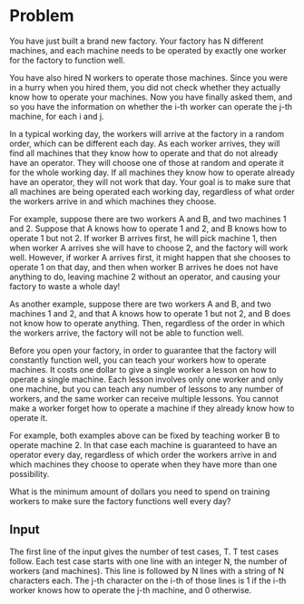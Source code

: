 # Problem

You have just built a brand new factory. Your factory has N different machines, and each machine needs to be operated by exactly one worker for the factory to function well.

You have also hired N workers to operate those machines. Since you were in a hurry when you hired them, you did not check whether they actually know how to operate your machines. Now you have finally asked them, and so you have the information on whether the i-th worker can operate the j-th machine, for each i and j.

In a typical working day, the workers will arrive at the factory in a random order, which can be different each day. As each worker arrives, they will find all machines that they know how to operate and that do not already have an operator. They will choose one of those at random and operate it for the whole working day. If all machines they know how to operate already have an operator, they will not work that day. Your goal is to make sure that all machines are being operated each working day, regardless of what order the workers arrive in and which machines they choose.

For example, suppose there are two workers A and B, and two machines 1 and 2. Suppose that A knows how to operate 1 and 2, and B knows how to operate 1 but not 2. If worker B arrives first, he will pick machine 1, then when worker A arrives she will have to choose 2, and the factory will work well. However, if worker A arrives first, it might happen that she chooses to operate 1 on that day, and then when worker B arrives he does not have anything to do, leaving machine 2 without an operator, and causing your factory to waste a whole day!

As another example, suppose there are two workers A and B, and two machines 1 and 2, and that A knows how to operate 1 but not 2, and B does not know how to operate anything. Then, regardless of the order in which the workers arrive, the factory will not be able to function well.

Before you open your factory, in order to guarantee that the factory will constantly function well, you can teach your workers how to operate machines. It costs one dollar to give a single worker a lesson on how to operate a single machine. Each lesson involves only one worker and only one machine, but you can teach any number of lessons to any number of workers, and the same worker can receive multiple lessons. You cannot make a worker forget how to operate a machine if they already know how to operate it.

For example, both examples above can be fixed by teaching worker B to operate machine 2. In that case each machine is guaranteed to have an operator every day, regardless of which order the workers arrive in and which machines they choose to operate when they have more than one possibility.

What is the minimum amount of dollars you need to spend on training workers to make sure the factory functions well every day?

## Input

The first line of the input gives the number of test cases, T. T test cases follow. Each test case starts with one line with an integer N, the number of workers (and machines). This line is followed by N lines with a string of N characters each. The j-th character on the i-th of those lines is 1 if the i-th worker knows how to operate the j-th machine, and 0 otherwise.
